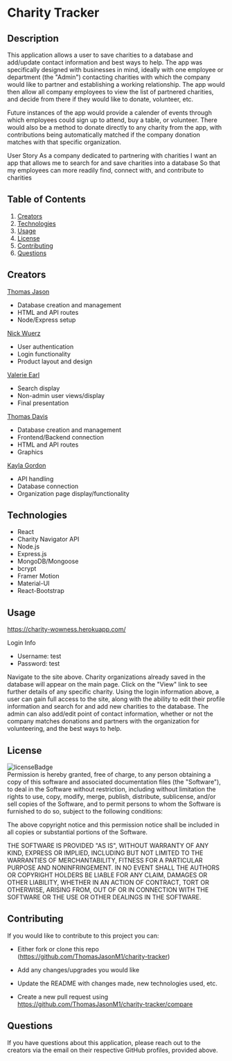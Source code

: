 # Charity Tracker

## Description
This application allows a user to save charities to a database and add/update contact information and best ways to help. The app was specifically designed with businesses in mind, ideally with one employee or department (the "Admin") contacting charities with which the company would like to partner and establishing a working relationship. The app would then allow all company employees to view the list of partnered charities, and decide from there if they would like to donate, volunteer, etc.

Future instances of the app would provide a calender of events through which employees could sign up to attend, buy a table, or volunteer. There would also be a method to donate directly to any charity from the app, with contributions being automatically matched if the company donation matches with that specific organization.

User Story
As a company dedicated to partnering with charities
I want an app that allows me to search for and save charities into a database
So that my employees can more readily find, connect with, and contribute to charities

## Table of Contents
1. [Creators](#creators)
2. [Technologies](#technologies)
2. [Usage](#usage)
3. [License](#license)
4. [Contributing](#contributing)
5. [Questions](#questions)

## Creators
<p id="creators"></p>

<a href="https://github.com/ThomasJasonM1" target="blank">Thomas Jason</a>

- Database creation and management
- HTML and API routes
- Node/Express setup

<a href="https://github.com/nwuerz" target="blank">Nick Wuerz</a>

- User authentication
- Login functionality
- Product layout and design

<a href="https://github.com/V-Earl" target="blank">Valerie Earl</a>

- Search display
- Non-admin user views/display
- Final presentation

<a href="https://github.com/tldav" target="blank">Thomas Davis</a>

- Database creation and management
- Frontend/Backend connection
- HTML and API routes
- Graphics

<a href="https://github.com/kayla8693" target="blank">Kayla Gordon</a>

- API handling
- Database connection
- Organization page display/functionality

## Technologies
<p id='technologies'></p>

- React
- Charity Navigator API
- Node.js
- Express.js
- MongoDB/Mongoose
- bcrypt
- Framer Motion
- Material-UI
- React-Bootstrap

## Usage
<p id='usage'></p>

https://charity-wowness.herokuapp.com/

Login Info
- Username: test
- Password: test

Navigate to the site above. Charity organizations already saved in the database will appear on the main page. Click on the "View" link to see further details of any specific charity. Using the login information above, a user can gain full access to the site, along with the ability to edit their profile information and search for and add new charities to the database. The admin can also add/edit point of contact information, whether or not the company matches donations and partners with the organization for volunteering, and the best ways to help. 

## License
<p id='license'></p>
<img alt='licenseBadge' src='https://img.shields.io/badge/License-MIT License-BLUE'>
  <br />
Permission is hereby granted, free of charge, to any person obtaining a copy of this software and associated documentation files (the "Software"), to deal in the Software without restriction, including without limitation the rights to use, copy, modify, merge, publish, distribute, sublicense, and/or sell copies of the Software, and to permit persons to whom the Software is furnished to do so, subject to the following conditions:

The above copyright notice and this permission notice shall be included in all copies or substantial portions of the Software.

THE SOFTWARE IS PROVIDED "AS IS", WITHOUT WARRANTY OF ANY KIND, EXPRESS OR IMPLIED, INCLUDING BUT NOT LIMITED TO THE WARRANTIES OF MERCHANTABILITY, FITNESS FOR A PARTICULAR PURPOSE AND NONINFRINGEMENT. IN NO EVENT SHALL THE AUTHORS OR COPYRIGHT HOLDERS BE LIABLE FOR ANY CLAIM, DAMAGES OR OTHER LIABILITY, WHETHER IN AN ACTION OF CONTRACT, TORT OR OTHERWISE, ARISING FROM, OUT OF OR IN CONNECTION WITH THE SOFTWARE OR THE USE OR OTHER DEALINGS IN THE SOFTWARE.

## Contributing
<p id='contributing'></p>

If you would like to contribute to this project you can:

- Either fork or clone this repo (https://github.com/ThomasJasonM1/charity-tracker)

- Add any changes/upgrades you would like

- Update the README with changes made, new technologies used, etc.

- Create a new pull request using https://github.com/ThomasJasonM1/charity-tracker/compare


## Questions
<p id='questions'></p>

If you have questions about this application, please reach out to the creators via the email on their respective GitHub profiles, provided above.

